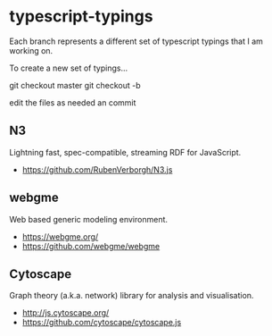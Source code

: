 # typescript-typings
Each branch represents a different set of typescript typings that I am working on.

To create a new set of typings...

   git checkout master
   git checkout -b <new-project-name>

   edit the files as needed an commit

## N3

Lightning fast, spec-compatible, streaming RDF for JavaScript.

 * https://github.com/RubenVerborgh/N3.js

## webgme

Web based generic modeling environment.

 * https://webgme.org/
 * https://github.com/webgme/webgme

## Cytoscape

Graph theory (a.k.a. network) library for analysis and visualisation.

 * http://js.cytoscape.org/
 * https://github.com/cytoscape/cytoscape.js


